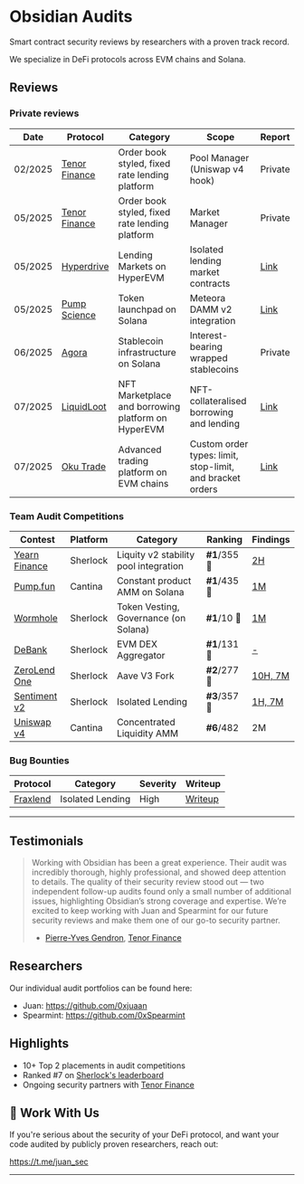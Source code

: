 # Obsidian Audits

Smart contract security reviews by researchers with a proven track record.

We specialize in DeFi protocols across EVM chains and Solana.

## Reviews
### Private reviews
|Date| Protocol     | Category| Scope | Report |
|----------------|----------------|------------------------------------------------|----------|----------|
|02/2025| [Tenor Finance](https://x.com/TenorFinance) |Order book styled, fixed rate lending platform|Pool Manager (Uniswap v4 hook) | Private |
|05/2025| [Tenor Finance](https://x.com/TenorFinance) |Order book styled, fixed rate lending platform|Market Manager| Private |
|05/2025| [Hyperdrive](https://x.com/Hyperdrivedefi) |Lending Markets on HyperEVM |Isolated lending market contracts| [Link](https://github.com/ObsidianAudits/audits/blob/main/2025-05-hyperdrive-markets.pdf) |
|05/2025| [Pump Science](https://x.com/pumpdotscience) | Token launchpad on Solana | Meteora DAMM v2 integration | [Link](https://github.com/ObsidianAudits/audits/blob/main/2025-05-pump-science.pdf)
|06/2025| [Agora](https://x.com/withAUSD) | Stablecoin infrastructure on Solana | Interest-bearing wrapped stablecoins | Private 
|07/2025| [LiquidLoot](https://x.com/LootLiquid) | NFT Marketplace and borrowing platform on HyperEVM | NFT-collateralised borrowing and lending | [Link](https://github.com/ObsidianAudits/audits/blob/main/2025-07-LiquidLoot-Lending-Obsidian-Audit.pdf)
|07/2025| [Oku Trade](https://x.com/okutrade) | Advanced trading platform on EVM chains | Custom order types: limit, stop-limit, and bracket orders | [Link](https://github.com/ObsidianAudits/audits/blob/main/2025-07-Oku-Obsidian-Audit.pdf)


### Team Audit Competitions
| Contest        | Platform  | Category                                  | Ranking      | Findings |
|----------------|-----------|-------------------------------------------|--------------|----------|
| [Yearn Finance](https://audits.sherlock.xyz/contests/977) | Sherlock  | Liquity v2 stability pool integration | **#1**/355 🥇 | [2H](https://audits.sherlock.xyz/contests/977)
| [Pump.fun](https://cantina.xyz/competitions/19c5a5a6-f68d-4da8-b185-3f28c7f97bc1/leaderboard) | Cantina  | Constant product AMM on Solana | **#1**/435 🥇 | [1M](https://cantina.xyz/competitions/19c5a5a6-f68d-4da8-b185-3f28c7f97bc1/leaderboard) |
| [Wormhole](https://audits.sherlock.xyz/contests/845) | Sherlock  | Token Vesting, Governance (on Solana) | **#1**/10 🥇 | [1M](https://github.com/wormhole-foundation/multigov/blob/main/audits/2025-03-sherlock-solana-multi-gov.pdf) |
| [DeBank](https://audits.sherlock.xyz/contests/1044/leaderboard) | Sherlock | EVM DEX Aggregator | **#1**/131 🥇| [-](https://audits.sherlock.xyz/contests/1044)
| [ZeroLend One](https://audits.sherlock.xyz/contests/466/leaderboard) | Sherlock | 	Aave V3 Fork | **#2**/277 🥈 | [10H, 7M](https://github.com/sherlock-audit/2024-06-new-scope-judging/issues?q=is%3Aissue+Obsidian+label%3AReward+) |
| [Sentiment v2](https://audits.sherlock.xyz/contests/349?filter=results) | Sherlock | Isolated Lending | **#3**/357 🥉 | [1H, 7M](https://github.com/sherlock-audit/2024-08-sentiment-v2-judging/issues?q=is%3Aissue+Obsidian+label%3Areward+sort%3Acreated-asc) |
| [Uniswap v4](https://cantina.xyz/competitions/e2cf6906-ec8b-4c78-a585-74ac90615659) | Cantina | Concentrated Liquidity AMM  | **#6**/482 | 2M |

### Bug Bounties
| Protocol | Category | Severity | Writeup |
|----------|----------|----------|---------|
|[Fraxlend](https://app.frax.finance/fraxlend/available-pairs)|Isolated Lending|High| [Writeup](https://mirror.xyz/0x22ce3c4ce1EC532437209efA79d05CD294651ec3/M6vD6XshTuZc53DFm0chQwYD15fxQ29G1mbxNi9ZLwU)|
---
## Testimonials
> Working with Obsidian has been a great experience. Their audit was incredibly thorough, highly professional, and showed deep attention to details. The quality of their security review stood out — two independent follow-up audits found only a small number of additional issues, highlighting Obsidian’s strong coverage and expertise. We’re excited to keep working with Juan and Spearmint for our future security reviews and make them one of our go-to security partner.
> - [Pierre-Yves Gendron](https://x.com/PYGendron), [Tenor Finance](https://x.com/TenorFinance)

## Researchers

Our individual audit portfolios can be found here:

- Juan: https://github.com/0xjuaan
- Spearmint: https://github.com/0xSpearmint

## Highlights

- 10+ Top 2 placements in audit competitions
- Ranked #7 on [Sherlock's leaderboard](https://audits.sherlock.xyz/leaderboards)
- Ongoing security partners with [Tenor Finance](https://x.com/TenorFinance)


## 📩 Work With Us

If you're serious about the security of your DeFi protocol, and want your code audited by publicly proven researchers, reach out:

https://t.me/juan_sec

---

